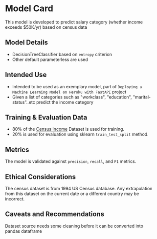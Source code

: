# Model Card

This model is developed to predict salary category (whether income exceeds $50K/yr) based on census data
## Model Details
- DecisionTreeClassifier based on `entropy` criterion
- Other default parameterless are used

## Intended Use
- Intended to be used as an exemplary model, part of `Deploying a Machine Learning Model on Heroku with FastAPI` project
- Given a list of categories such as "workclass", "education", "marital-status"..etc predict the income category
## Training & Evaluation Data
- 80% of the [Census Income](https://archive.ics.uci.edu/ml/datasets/census+income) Dataset is used for training.
- 20% is used for evaluation using sklearn `train_test_split` method.

## Metrics
The model is validated against `precision`, `recall`, and `F1` metrics. 

## Ethical Considerations
The census dataset is from 1994 US Census database. Any extrapolation from this dataset on the current date or a different country may be incorrect. 

## Caveats and Recommendations
Dataset source needs some cleaning before it can be converted into pandas dataframe
